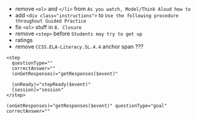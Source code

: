 - remove `<ol>` and `</li>` from `As you watch, Model/Think Aloud how to`
- add `<div class="instructions">` to `Use the following procedure throughout Guided Practice`
- fix `<ol>` stuff in `8. Closure`
- remove `<step>` before `Students may try to get up`
- ratings
- remove `CCSS.ELA-Literacy.SL.4.4` anchor span  ???

```angular2html
<step
  questionType=""
  correctAnswer=""
  (onGetResponses)="getResponses($event)"
  
  (onReady)="stepReady($event)"
  [session]="session"
</step>
```

```
(onGetResponses)="getResponses($event)" questionType="goal" correctAnswer="" 
```
